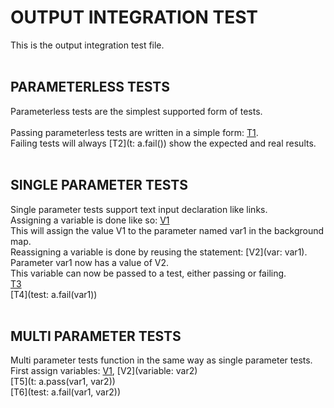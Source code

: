 # OUTPUT INTEGRATION TEST
This is the output integration test file.<br />
<br />
## PARAMETERLESS TESTS
Parameterless tests are the simplest supported form of tests.<br />
<br />
Passing parameterless tests are written in a simple form: [T1](t:a.pass()).<br />
Failing tests will always [T2](t: a.fail()) show the expected and real results.<br />
<br />
## SINGLE PARAMETER TESTS
Single parameter tests support text input declaration like links.<br />
Assigning a variable is done like so: [V1](var:var1)<br />
This will assign the value V1 to the parameter named var1 in the background map.<br />
Reassigning a variable is done by reusing the statement: [V2](var: var1). Parameter var1 now has a value of V2.<br />
This variable can now be passed to a test, either passing or failing.<br />
[T3](test:a.pass(var1))<br />
[T4](test: a.fail(var1))<br />
<br />
## MULTI PARAMETER TESTS
Multi parameter tests function in the same way as single parameter tests.<br />
First assign variables: [V1](variable:var1), [V2](variable: var2)<br />
[T5](t: a.pass(var1, var2))<br />
[T6](test: a.fail(var1, var2))
